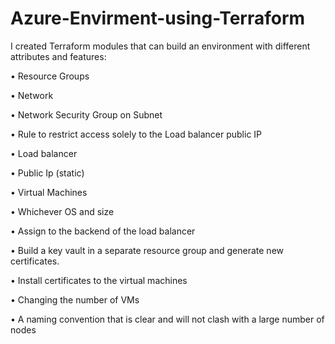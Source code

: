 # Azure-Envirment-using-Terraform

I created Terraform modules that can build an environment with different attributes and features:
 
•	Resource Groups

•	Network

•	Network Security Group on Subnet

•	Rule to restrict access solely to the Load balancer public IP

•	Load balancer

•	Public Ip (static)

•	Virtual Machines

•	Whichever OS and size

•	Assign to the backend of the load balancer

•	 Build a key vault in a separate resource group and generate new certificates.

•	Install certificates to the virtual machines 

•	Changing the number of VMs

•	A naming convention that is clear and will not clash with a large number of nodes
